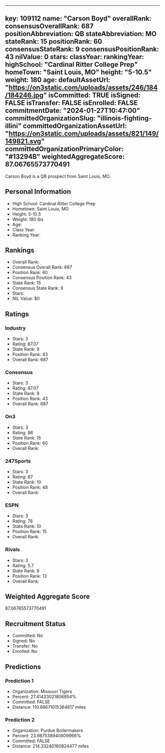 ---
  key: 109112
  name: "Carson Boyd"
  overallRank: 
  consensusOverallRank: 687
  positionAbbreviation: QB
  stateAbbreviation: MO
  stateRank: 15
  positionRank: 60
  consensusStateRank: 9
  consensusPositionRank: 43
  nilValue: 0
  stars: 
  classYear: 
  rankingYear: 
  highSchool: "Cardinal Ritter College Prep"
  homeTown: "Saint Louis, MO"
  height: "5-10.5"
  weight: 180
  age: 
  defaultAssetUrl: "https://on3static.com/uploads/assets/246/184/184246.jpg"
  isCommitted: TRUE
  isSigned: FALSE
  isTransfer: FALSE
  isEnrolled: FALSE
  commitmentDate: "2024-01-27T10:47:00"
  committedOrganizationSlug: "illinois-fighting-illini"
  committedOrganizationAssetUrl: "https://on3static.com/uploads/assets/821/149/149821.svg"
  committedOrganizationPrimaryColor: "#13294B"
  weightedAggregateScore: 87.06765573770491
  ---
  
  Carson Boyd is a QB prospect from Saint Louis, MO.
  
  ## Personal Information
  - High School: Cardinal Ritter College Prep
  - Hometown: Saint Louis, MO
  - Height: 5-10.5
  - Weight: 180 lbs
  - Age: 
  - Class Year: 
  - Ranking Year: 
  
  ## Rankings
  - Overall Rank: 
  - Consensus Overall Rank: 687
  - Position Rank: 60
  - Consensus Position Rank: 43
  - State Rank: 15
  - Consensus State Rank: 9
  - Stars: 
  - NIL Value: $0
  
  ## Ratings
  
  ### Industry
  - Stars: 3
  - Rating: 87.07
  - State Rank: 9
  - Position Rank: 43
  - Overall Rank: 687
  
  ### Consensus
  - Stars: 3
  - Rating: 87.07
  - State Rank: 9
  - Position Rank: 43
  - Overall Rank: 687
  
  ### On3
  - Stars: 3
  - Rating: 86
  - State Rank: 15
  - Position Rank: 60
  - Overall Rank: 
  
  ### 247Sports
  - Stars: 3
  - Rating: 87
  - State Rank: 10
  - Position Rank: 48
  - Overall Rank: 
  
  ### ESPN
  - Stars: 3
  - Rating: 78
  - State Rank: 10
  - Position Rank: 15
  - Overall Rank: 
  
  ### Rivals
  - Stars: 3
  - Rating: 5.7
  - State Rank: 8
  - Position Rank: 13
  - Overall Rank: 
  
  ## Weighted Aggregate Score
  87.06765573770491
  
  ## Recruitment Status
  - Committed: No
  - Signed: No
  - Transfer: No
  - Enrolled: No
  
  
  
  ## Predictions
  
  ### Prediction 1
  - Organization: Missouri Tigers
  - Percent: 27.41433021806854%
  - Committed: FALSE
  - Distance: 110.88671015364817 miles
  
  ### Prediction 2
  - Organization: Purdue Boilermakers
  - Percent: 23.987538940809966%
  - Committed: FALSE
  - Distance: 214.33240160824477 miles
  